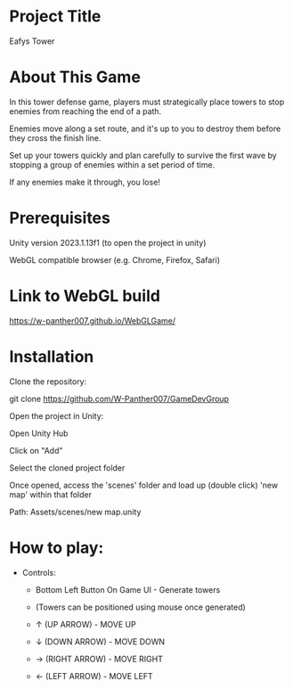 # Project Title

Eafys Tower

# About This Game

In this tower defense game, players must strategically place towers to stop enemies from reaching the end of a path.

Enemies move along a set route, and it's up to you to destroy them before they cross the finish line. 

Set up your towers quickly and plan carefully to survive the first wave by stopping a group of enemies within a set period of time.

If any enemies make it through, you lose!

# Prerequisites

Unity version 2023.1.13f1 (to open the project in unity)

WebGL compatible browser (e.g. Chrome, Firefox, Safari)

# Link to WebGL build

https://w-panther007.github.io/WebGLGame/

# Installation

Clone the repository:

git clone https://github.com/W-Panther007/GameDevGroup

Open the project in Unity:

Open Unity Hub

Click on "Add"

Select the cloned project folder

Once opened, access the 'scenes' folder and load up (double click) 'new map' within that folder

Path: Assets/scenes/new map.unity



# How to play:

  - Controls:

    - Bottom Left Button On Game UI - Generate towers

    - (Towers can be positioned using mouse once generated)

    - ↑ (UP ARROW) - MOVE UP

    - ↓ (DOWN ARROW) - MOVE DOWN

    - → (RIGHT ARROW) - MOVE RIGHT

    - ← (LEFT ARROW) - MOVE LEFT
